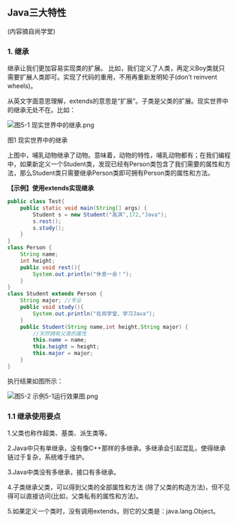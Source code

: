 ## Java三大特性

(内容摘自尚学堂)

### 1. 继承

 继承让我们更加容易实现类的扩展。 比如，我们定义了人类，再定义Boy类就只需要扩展人类即可。实现了代码的重用，不用再重新发明轮子(don’t  reinvent  wheels)。

   从英文字面意思理解，extends的意思是“扩展”。子类是父类的扩展。现实世界中的继承无处不在。比如：

 ![图5-1 现实世界中的继承.png](https://www.sxt.cn/360shop/Public/admin/UEditor/20170519/1495179917567916.png)

图1 现实世界中的继承

   上图中，哺乳动物继承了动物。意味着，动物的特性，哺乳动物都有；在我们编程中，如果新定义一个Student类，发现已经有Person类包含了我们需要的属性和方法，那么Student类只需要继承Person类即可拥有Person类的属性和方法。

**【示例】使用extends实现继承**

```java
public class Test{
    public static void main(String[] args) {
        Student s = new Student("高淇",172,"Java");
        s.rest();
        s.study();
    }
}
class Person {
    String name;
    int height;
    public void rest(){
        System.out.println("休息一会！");
    }  
}
class Student extends Person {
    String major; //专业
    public void study(){
        System.out.println("在尚学堂，学习Java");
    }  
    public Student(String name,int height,String major) {
        //天然拥有父类的属性
        this.name = name;
        this.height = height;
        this.major = major;
    }
}
```

   执行结果如图所示：

![图5-2 示例5-1运行效果图.png](https://www.sxt.cn/360shop/Public/admin/UEditor/20170519/1495180237622323.png)



### **1.1 继承使用要点**

1.父类也称作超类、基类、派生类等。

2.Java中只有单继承，没有像C++那样的多继承。多继承会引起混乱，使得继承链过于复杂，系统难于维护。

3.Java中类没有多继承，接口有多继承。

4.子类继承父类，可以得到父类的全部属性和方法 (除了父类的构造方法)，但不见得可以直接访问(比如，父类私有的属性和方法)。

5.如果定义一个类时，没有调用extends，则它的父类是：java.lang.Object。